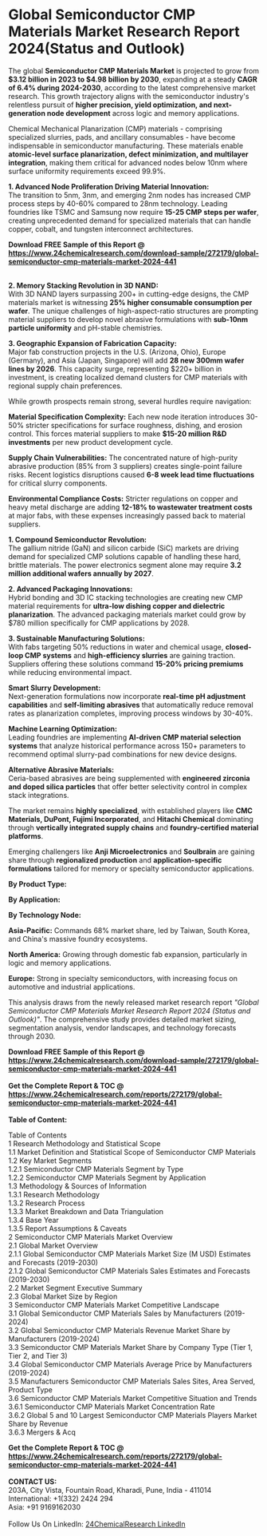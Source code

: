 <h1>Global Semiconductor CMP Materials Market Research Report 2024(Status and Outlook)</h1><p>The global <strong>Semiconductor CMP Materials Market</strong> is projected to grow from <strong>$3.12 billion in 2023 to $4.98 billion by 2030</strong>, expanding at a steady <strong>CAGR of 6.4% during 2024-2030</strong>, according to the latest comprehensive market research. This growth trajectory aligns with the semiconductor industry's relentless pursuit of <strong>higher precision, yield optimization, and next-generation node development</strong> across logic and memory applications.</p><p>Chemical Mechanical Planarization (CMP) materials - comprising specialized slurries, pads, and ancillary consumables - have become indispensable in semiconductor manufacturing. These materials enable <strong>atomic-level surface planarization, defect minimization, and multilayer integration</strong>, making them critical for advanced nodes below 10nm where surface uniformity requirements exceed 99.9%.</p><p><strong>1. Advanced Node Proliferation Driving Material Innovation:</strong><br>
The transition to 5nm, 3nm, and emerging 2nm nodes has increased CMP process steps by 40-60% compared to 28nm technology. Leading foundries like TSMC and Samsung now require <strong>15-25 CMP steps per wafer</strong>, creating unprecedented demand for specialized materials that can handle copper, cobalt, and tungsten interconnect architectures.</p><div><b>Download FREE Sample of this Report @ 
            <a href="https://www.24chemicalresearch.com/download-sample/272179/global-semiconductor-cmp-materials-market-2024-441">
            https://www.24chemicalresearch.com/download-sample/272179/global-semiconductor-cmp-materials-market-2024-441</a></b></div><br><p><strong>2. Memory Stacking Revolution in 3D NAND:</strong><br>
With 3D NAND layers surpassing 200+ in cutting-edge designs, the CMP materials market is witnessing <strong>25% higher consumable consumption per wafer</strong>. The unique challenges of high-aspect-ratio structures are prompting material suppliers to develop novel abrasive formulations with <strong>sub-10nm particle uniformity</strong> and pH-stable chemistries.</p><p><strong>3. Geographic Expansion of Fabrication Capacity:</strong><br>
Major fab construction projects in the U.S. (Arizona, Ohio), Europe (Germany), and Asia (Japan, Singapore) will add <strong>28 new 300mm wafer lines by 2026</strong>. This capacity surge, representing $220+ billion in investment, is creating localized demand clusters for CMP materials with regional supply chain preferences.</p><p>While growth prospects remain strong, several hurdles require navigation:</p><p><strong>Material Specification Complexity:</strong> Each new node iteration introduces 30-50% stricter specifications for surface roughness, dishing, and erosion control. This forces material suppliers to make <strong>$15-20 million R&amp;D investments</strong> per new product development cycle.</p><p><strong>Supply Chain Vulnerabilities:</strong> The concentrated nature of high-purity abrasive production (85% from 3 suppliers) creates single-point failure risks. Recent logistics disruptions caused <strong>6-8 week lead time fluctuations</strong> for critical slurry components.</p><p><strong>Environmental Compliance Costs:</strong> Stricter regulations on copper and heavy metal discharge are adding <strong>12-18% to wastewater treatment costs</strong> at major fabs, with these expenses increasingly passed back to material suppliers.</p><p><strong>1. Compound Semiconductor Revolution:</strong><br>
The gallium nitride (GaN) and silicon carbide (SiC) markets are driving demand for specialized CMP solutions capable of handling these hard, brittle materials. The power electronics segment alone may require <strong>3.2 million additional wafers annually by 2027</strong>.</p><p><strong>2. Advanced Packaging Innovations:</strong><br>
Hybrid bonding and 3D IC stacking technologies are creating new CMP material requirements for <strong>ultra-low dishing copper and dielectric planarization</strong>. The advanced packaging materials market could grow by $780 million specifically for CMP applications by 2028.</p><p><strong>3. Sustainable Manufacturing Solutions:</strong><br>
With fabs targeting 50% reductions in water and chemical usage, <strong>closed-loop CMP systems</strong> and <strong>high-efficiency slurries</strong> are gaining traction. Suppliers offering these solutions command <strong>15-20% pricing premiums</strong> while reducing environmental impact.</p><p><strong>Smart Slurry Development:</strong><br>
	Next-generation formulations now incorporate <strong>real-time pH adjustment capabilities</strong> and <strong>self-limiting abrasives</strong> that automatically reduce removal rates as planarization completes, improving process windows by 30-40%.</p><p><strong>Machine Learning Optimization:</strong><br>
	Leading foundries are implementing <strong>AI-driven CMP material selection systems</strong> that analyze historical performance across 150+ parameters to recommend optimal slurry-pad combinations for new device designs.</p><p><strong>Alternative Abrasive Materials:</strong><br>
	Ceria-based abrasives are being supplemented with <strong>engineered zirconia and doped silica particles</strong> that offer better selectivity control in complex stack integrations.</p><p>The market remains <strong>highly specialized</strong>, with established players like <strong>CMC Materials, DuPont, Fujimi Incorporated</strong>, and <strong>Hitachi Chemical</strong> dominating through <strong>vertically integrated supply chains</strong> and <strong>foundry-certified material platforms</strong>.</p><p>Emerging challengers like <strong>Anji Microelectronics</strong> and <strong>Soulbrain</strong> are gaining share through <strong>regionalized production</strong> and <strong>application-specific formulations</strong> tailored for memory or specialty semiconductor applications.</p><p><strong>By Product Type:</strong></p><p><strong>By Application:</strong></p><p><strong>By Technology Node:</strong></p><p><strong>Asia-Pacific:</strong> Commands 68% market share, led by Taiwan, South Korea, and China's massive foundry ecosystems.</p><p><strong>North America:</strong> Growing through domestic fab expansion, particularly in logic and memory applications.</p><p><strong>Europe:</strong> Strong in specialty semiconductors, with increasing focus on automotive and industrial applications.</p><p>This analysis draws from the newly released market research report <em>"Global Semiconductor CMP Materials Market Research Report 2024 (Status and Outlook)"</em>. The comprehensive study provides detailed market sizing, segmentation analysis, vendor landscapes, and technology forecasts through 2030.</p><div><b>Download FREE Sample of this Report @ 
            <a href="https://www.24chemicalresearch.com/download-sample/272179/global-semiconductor-cmp-materials-market-2024-441">
            https://www.24chemicalresearch.com/download-sample/272179/global-semiconductor-cmp-materials-market-2024-441</a></b></div><br><div><b>Get the Complete Report & TOC @ 
            <a href="https://www.24chemicalresearch.com/reports/272179/global-semiconductor-cmp-materials-market-2024-441">
            https://www.24chemicalresearch.com/reports/272179/global-semiconductor-cmp-materials-market-2024-441</a></b></div><br>
            <b>Table of Content:</b><p>Table of Contents<br />
1 Research Methodology and Statistical Scope<br />
1.1 Market Definition and Statistical Scope of Semiconductor CMP Materials<br />
1.2 Key Market Segments<br />
1.2.1 Semiconductor CMP Materials Segment by Type<br />
1.2.2 Semiconductor CMP Materials Segment by Application<br />
1.3 Methodology & Sources of Information<br />
1.3.1 Research Methodology<br />
1.3.2 Research Process<br />
1.3.3 Market Breakdown and Data Triangulation<br />
1.3.4 Base Year<br />
1.3.5 Report Assumptions & Caveats<br />
2 Semiconductor CMP Materials Market Overview<br />
2.1 Global Market Overview<br />
2.1.1 Global Semiconductor CMP Materials Market Size (M USD) Estimates and Forecasts (2019-2030)<br />
2.1.2 Global Semiconductor CMP Materials Sales Estimates and Forecasts (2019-2030)<br />
2.2 Market Segment Executive Summary<br />
2.3 Global Market Size by Region<br />
3 Semiconductor CMP Materials Market Competitive Landscape<br />
3.1 Global Semiconductor CMP Materials Sales by Manufacturers (2019-2024)<br />
3.2 Global Semiconductor CMP Materials Revenue Market Share by Manufacturers (2019-2024)<br />
3.3 Semiconductor CMP Materials Market Share by Company Type (Tier 1, Tier 2, and Tier 3)<br />
3.4 Global Semiconductor CMP Materials Average Price by Manufacturers (2019-2024)<br />
3.5 Manufacturers Semiconductor CMP Materials Sales Sites, Area Served, Product Type<br />
3.6 Semiconductor CMP Materials Market Competitive Situation and Trends<br />
3.6.1 Semiconductor CMP Materials Market Concentration Rate<br />
3.6.2 Global 5 and 10 Largest Semiconductor CMP Materials Players Market Share by Revenue<br />
3.6.3 Mergers & Acq</p><div><b>Get the Complete Report & TOC @ 
            <a href="https://www.24chemicalresearch.com/reports/272179/global-semiconductor-cmp-materials-market-2024-441">
            https://www.24chemicalresearch.com/reports/272179/global-semiconductor-cmp-materials-market-2024-441</a></b></div><br><b>CONTACT US:</b><br>
            203A, City Vista, Fountain Road, Kharadi, Pune, India - 411014<br>
            International: +1(332) 2424 294<br>
            Asia: +91 9169162030 <br><br>
            Follow Us On LinkedIn: <a href="https://www.linkedin.com/company/24chemicalresearch/">24ChemicalResearch LinkedIn</a>
